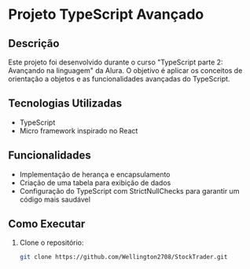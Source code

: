 # Projeto TypeScript Avançado

## Descrição
Este projeto foi desenvolvido durante o curso "TypeScript parte 2: Avançando na linguagem" da Alura. O objetivo é aplicar os conceitos de orientação a objetos e as funcionalidades avançadas do TypeScript.

## Tecnologias Utilizadas
- TypeScript
- Micro framework inspirado no React

## Funcionalidades
- Implementação de herança e encapsulamento
- Criação de uma tabela para exibição de dados
- Configuração do TypeScript com StrictNullChecks para garantir um código mais saudável

## Como Executar
1. Clone o repositório:
   ```bash
   git clone https://github.com/Wellington2708/StockTrader.git